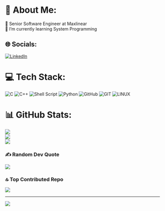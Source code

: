 # 💫 About Me:
🔭 Senior Software Engineer at Maxlinear<br>🌱 I’m currently learning System Programming<br>


## 🌐 Socials:
[![LinkedIn](https://img.shields.io/badge/LinkedIn-%230077B5.svg?logo=linkedin&logoColor=white)](https://www.linkedin.com/in/meenakshi-meena-9a8033228/) 

# 💻 Tech Stack:
![C](https://img.shields.io/badge/c-%2300599C.svg?style=for-the-badge&logo=c&logoColor=white) ![C++](https://img.shields.io/badge/c++-%2300599C.svg?style=for-the-badge&logo=c%2B%2B&logoColor=white) ![Shell Script](https://img.shields.io/badge/shell_script-%23121011.svg?style=for-the-badge&logo=gnu-bash&logoColor=white) ![Python](https://img.shields.io/badge/python-3670A0?style=for-the-badge&logo=python&logoColor=ffdd54) ![GitHub](https://img.shields.io/badge/GitHub-%23121011.svg?style=for-the-badge&logo=github&logoColor=white) ![GIT](https://img.shields.io/badge/Git-fc6d26?style=for-the-badge&logo=git&logoColor=white) ![LINUX](https://img.shields.io/badge/Linux-FCC624?style=for-the-badge&logo=linux&logoColor=black)
# 📊 GitHub Stats:
![](https://github-readme-stats.vercel.app/api?username=meenu1310&theme=dark&hide_border=false&include_all_commits=false&count_private=false)<br/>
![](https://github-readme-streak-stats.herokuapp.com/?user=meenu1310&theme=dark&hide_border=false)<br/>
![](https://github-readme-stats.vercel.app/api/top-langs/?username=meenu1310&theme=dark&hide_border=false&include_all_commits=false&count_private=false&layout=compact)

### ✍️ Random Dev Quote
![](https://quotes-github-readme.vercel.app/api?type=horizontal&theme=radical)

### 🔝 Top Contributed Repo
![](https://github-contributor-stats.vercel.app/api?username=meenu1310&limit=5&theme=dark&combine_all_yearly_contributions=true)

---
[![](https://visitcount.itsvg.in/api?id=meenu1310&icon=0&color=0)](https://visitcount.itsvg.in)

<!-- Proudly created with GPRM ( https://gprm.itsvg.in ) -->
